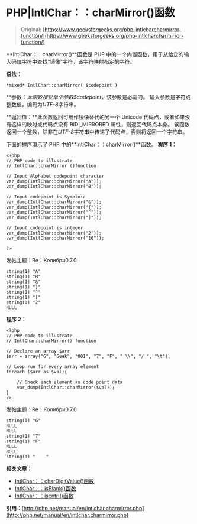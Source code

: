 # PHP|IntlChar：：charMirror()函数

> Original: [https://www.geeksforgeeks.org/php-intlcharcharmirror-function/](https://www.geeksforgeeks.org/php-intlcharcharmirror-function/)

**IntlChar：：charMirror()**函数是 PHP 中的一个内置函数，用于从给定的输入码位字符中查找“镜像”字符，该字符映射指定的字符。

**语法：**

```
*mixed* IntlChar::charMirror( $codepoint )
```

**参数：**此函数接受单个参数*$codepoint*，该参数是必需的。 输入参数是字符或整数值，编码为*UTF-8*字符串。

**返回值：**此函数返回可用作镜像替代的另一个 Unicode 代码点，或者如果没有这样的映射或代码点没有 BIDI_MIRRORED 属性，则返回代码点本身。 该函数返回一个整数，除非在*UTF-8*字符串中传递了代码点，否则将返回一个字符串。

下面的程序演示了 PHP 中的**IntlChar：：charMirror()**函数。
**程序 1：**

```
<?php
// PHP code to illustrate
// IntlChar::charMirror ()function

// Input Alphabet codepoint character
var_dump(IntlChar::charMirror("A"));
var_dump(IntlChar::charMirror("B"));

// Input codepoint is Symbloic 
var_dump(IntlChar::charMirror("&"));
var_dump(IntlChar::charMirror("{"));
var_dump(IntlChar::charMirror("^"));
var_dump(IntlChar::charMirror("]"));

// Input codepoint is integer 
var_dump(IntlChar::charMirror("2"));
var_dump(IntlChar::charMirror("10"));

?>
```

发帖主题：Re：Колибри0.7.0

```
string(1) "A" 
string(1) "B" 
string(1) "&" 
string(1) "}" 
string(1) "^" 
string(1) "[" 
string(1) "2" 
NULL

```

**程序 2：**

```
<?php
// PHP code to illustrate
// IntlChar::charMirror() function

// Declare an array $arr
$arr = array("G", "Geek", "801", "7", "F", " \\", "/ ", "\t");

// Loop run for every array element
foreach ($arr as $val){

    // Check each element as code point data
    var_dump(IntlChar::charMirror($val));
}
?>
```

发帖主题：Re：Колибри0.7.0

```
string(1) "G" 
NULL 
NULL 
string(1) "7" 
string(1) "F" 
NULL 
NULL 
string(1) "    " 

```

**相关文章：**

*   [IntlChar：：charDigitValue()函数](https://www.geeksforgeeks.org/php-intlcharchardigitvalue-function/)
*   [IntlChar：：isBlank()函数](https://www.geeksforgeeks.org/php-intlcharisblank-function/)
*   [IntlChar：：iscntrl()函数](https://www.geeksforgeeks.org/php-intlchariscntrl-function/)

**引用：**[http://php.net/manual/en/intlchar.charmirror.php](http://php.net/manual/en/intlchar.charmirror.php)